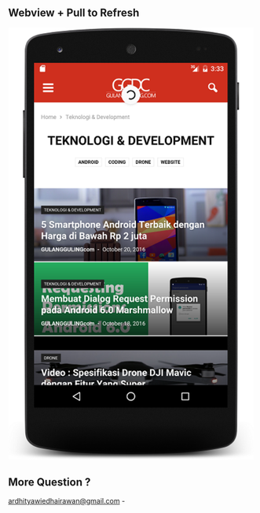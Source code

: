 Webview + Pull to Refresh
--------------
<img src="screenshot.png" width="500"/>



More Question ?
--------------
ardhityawiedhairawan@gmail.com  -
